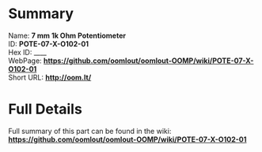 
Summary
=================
  
Name: __7 mm 1k Ohm Potentiometer__    
ID: __POTE-07-X-O102-01__   
Hex ID: ____   
WebPage: __https://github.com/oomlout/oomlout-OOMP/wiki/POTE-07-X-O102-01__   
Short URL: __http://oom.lt/__   

Full Details
==========================
Full summary of this part can be found in the wiki:   
__https://github.com/oomlout/oomlout-OOMP/wiki/POTE-07-X-O102-01__    

